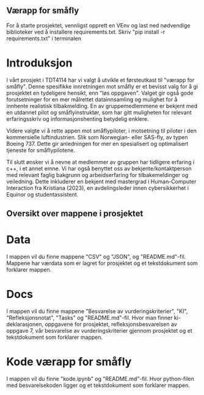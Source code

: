 ## Værapp for småfly

For å starte prosjektet, vennligst opprett en VEnv og last ned nødvendige biblioteker ved å installere requirements.txt.
Skriv "pip install -r requirements.txt" i terminalen

# Introduksjon
I vårt prosjekt i TDT4114 har vi valgt å utvikle et førsteutkast til "værapp for småfly". Denne spesifikke innretningen mot småfly er et bevisst valg for å gi prosjektet en tydeligere hensikt, enn "løs oppgaven". Valget gir også gode forutsetninger for en mer målrettet datainnsamling og mulighet for å innhente realistisk tilbakmelding. En av gruppemedlemmene er bekjent med en utdannet pilot og småflyinstruktør, som har gitt muligheten for relevant erfaringsskriv og informasjonshenting betydelig enklere.

Videre valgte vi å rette appen mot småflypiloter, i motsetning til piloter i den kommersielle luftindustrien. Slik som Norwegian- eller SAS-fly, av typen Boeing 737. Dette gir anledningen for mer en spesialisert og optimalisert tjeneste for småflypilotene. 

Til slutt ønsker vi å nevne at medlemmer av gruppen har tidligere erfaring i c++, i et annet emne. Vi har også benyttet oss av bekjente/kontaktperson med relevant faglig bakgrunn og arbeidserfaring for tilbakemeldinger og veiledning. Dette inkluderer en bekjent med mastergrad i Human-Computer Interaction fra Kristiana (2023), en avdelingsleder innen cybersikkerhet i Equinor og studentassistent.


## Oversikt over mappene i prosjektet
# Data
I mappen vil du finne mappene "CSV" og "JSON", og "README.md"-fil. Mappene har værdata som er lagret for prosjektet og et tekstdokument som forklarer mappen.

# Docs
I mappen vil du finne mappene "Besvarelse av vurderingskriterier", "KI", "Refleksjonsnotat", "Tasks" og "README.md"-fil. Hvor man finner ki-deklarasjonen, oppgavene for prosjektet, refleksjonsbesvarelsen av oppgave 7, vår besvarelse av vurderingskriterier gjennom prosjektet og et tekstdokument som forklarer mappen.

# Kode værapp for småfly
I mappen vil du finne "kode.ipynb" og "README.md"-fil. Hvor python-filen med besvarelsekoden ligger og et tekstdokument som forklarer mappen.